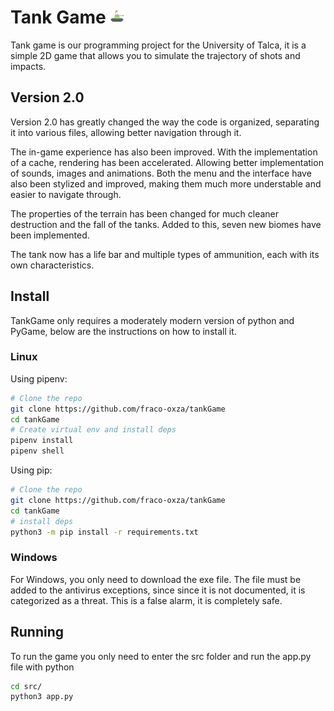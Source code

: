 # Tank Game ![Game Icon](resources/images/tankIcon.png)

Tank game is our programming project for the University of Talca, it is a simple
2D game that allows you to simulate the trajectory of shots and impacts.

## Version 2.0

Version 2.0 has greatly changed the way the code is organized, separating it into various files, 
allowing better navigation through it.

The in-game experience has also been improved. With the implementation of a cache, rendering has been accelerated. 
Allowing better implementation of sounds, images and animations. Both the menu and the interface have also been stylized and improved, 
making them much more understable and easier to navigate through.

The properties of the terrain has been changed for much cleaner destruction and the fall of the tanks. 
Added to this, seven new biomes have been implemented.

The tank now has a life bar and multiple types of ammunition, each with its own characteristics.


## Install

TankGame only requires a moderately modern version of python and PyGame, below
are the instructions on how to install it.


### Linux

Using pipenv:

```bash
# Clone the repo
git clone https://github.com/fraco-oxza/tankGame
cd tankGame
# Create virtual env and install deps
pipenv install
pipenv shell
```

Using pip:

```bash
# Clone the repo
git clone https://github.com/fraco-oxza/tankGame
cd tankGame
# install deps
python3 -m pip install -r requirements.txt
```

### Windows

For Windows, you only need to download the exe file. 
The file must be added to the antivirus exceptions, since since it is not documented, 
it is categorized as a threat. This is a false alarm, it is completely safe.

## Running

To run the game you only need to enter the src folder and run the app.py file
with python

```bash
cd src/
python3 app.py
```
